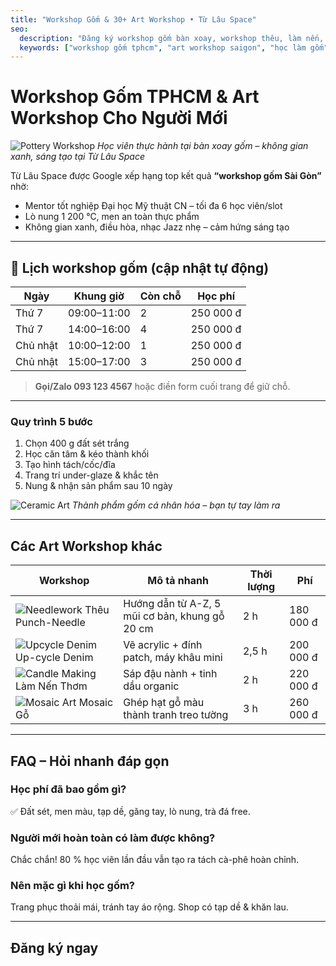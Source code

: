 ```yaml
---
title: "Workshop Gốm & 30+ Art Workshop • Từ Lâu Space"
seo:
  description: "Đăng ký workshop gốm bàn xoay, workshop thêu, làm nến, up-cycle quần áo… lịch mới mỗi tuần tại Từ Lâu Space – Phường Cầu Kiệu, TP.HCM."
  keywords: ["workshop gốm tphcm", "art workshop saigon", "học làm gốm", "workshop handmade", "lớp thủ công"]
---
```


# Workshop Gốm TPHCM & Art Workshop Cho Người Mới

![Pottery Workshop](/images/image-placeholder.png)
*Học viên thực hành tại bàn xoay gốm – không gian xanh, sáng tạo tại Từ Lâu Space*

Từ Lâu Space được Google xếp hạng top kết quả **“workshop gốm Sài Gòn”** nhờ:

* Mentor tốt nghiệp Đại học Mỹ thuật CN – tối đa 6 học viên/slot  
* Lò nung 1 200 ℃, men an toàn thực phẩm  
* Không gian xanh, điều hòa, nhạc Jazz nhẹ – cảm hứng sáng tạo

---

## 📅 Lịch workshop gốm (cập nhật tự động)

| Ngày | Khung giờ | Còn chỗ | Học phí |
|------|----------|---------|---------|
| Thứ 7 | 09:00–11:00 | 2 | 250 000 đ |
| Thứ 7 | 14:00–16:00 | 4 | 250 000 đ |
| Chủ nhật | 10:00–12:00 | 1 | 250 000 đ |
| Chủ nhật | 15:00–17:00 | 3 | 250 000 đ |

> **Gọi/Zalo 093 123 4567** hoặc điền form cuối trang để giữ chỗ.

---

### Quy trình 5 bước

1. Chọn 400 g đất sét trắng  
2. Học căn tâm & kéo thành khối  
3. Tạo hình tách/cốc/đĩa  
4. Trang trí under-glaze & khắc tên  
5. Nung & nhận sản phẩm sau 10 ngày

![Ceramic Art](/images/image-placeholder.png)
*Thành phẩm gốm cá nhân hóa – bạn tự tay làm ra*

---

## Các Art Workshop khác

| Workshop | Mô tả nhanh | Thời lượng | Phí |
|----------|-------------|-----------|-----|
| ![Needlework](/images/image-placeholder.png) Thêu Punch-Needle | Hướng dẫn từ A-Z, 5 mũi cơ bản, khung gỗ 20 cm | 2 h | 180 000 đ |
| ![Upcycle Denim](/images/image-placeholder.png) Up-cycle Denim | Vẽ acrylic + đính patch, máy khâu mini | 2,5 h | 200 000 đ |
| ![Candle Making](/images/image-placeholder.png) Làm Nến Thơm | Sáp đậu nành + tinh dầu organic | 2 h | 220 000 đ |
| ![Mosaic Art](/images/image-placeholder.png) Mosaic Gỗ | Ghép hạt gỗ màu thành tranh treo tường | 3 h | 260 000 đ |

---

## FAQ – Hỏi nhanh đáp gọn

### Học phí đã bao gồm gì?  
✅ Đất sét, men màu, tạp dề, găng tay, lò nung, trà đá free.

### Người mới hoàn toàn có làm được không?  
Chắc chắn! 80 % học viên lần đầu vẫn tạo ra tách cà-phê hoàn chỉnh.

### Nên mặc gì khi học gốm?  
Trang phục thoải mái, tránh tay áo rộng. Shop có tạp dề & khăn lau.

---

## Đăng ký ngay  